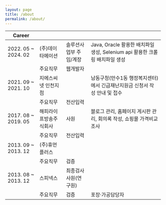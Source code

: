 ```yaml
---
layout: page
title: /about
permalink: /about/
---
```



|Career||||
|------|---|---|---|
|2022. 05 ~ 2024. 02|(주)데이타메이션|솔루션사업부 주임/계장|Java, Oracle 활용한 배치파일 생성, Selenium api 활용한 크롤링 배치파일 생성|
||주요직무|웹개발자|
|2021. 09 ~ 2021. 10|지에스씨넷 인천지점||남동구청(만수1동 행정복지센터)에서 긴급재난지원금 신청서 작성 안내 및 접수|
||주요직무|전산입력|
|2017. 08 ~ 2019. 05|해피라이프방송주식회사|사원|블로그 관리, 홈페이지 게시판 관리, 회의록 작성, 쇼핑몰 가격비교조사|
||주요직무|전산입력|
|2013. 09 ~ 2013. 12|(주)휴먼플러스||
||주요직무|검증|
|2013. 08 ~ 2013. 12|스피넥스|최종검사 사원(연구원)||
||주요직무|검증|포장·가공담당자|
